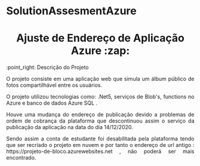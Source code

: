 # SolutionAssesmentAzure
<h1 align="center"> Ajuste de Endereço de Aplicação Azure :zap: </h1>
:point_right: Descrição do Projeto
<p align="justify"> O projeto consiste em uma aplicação web que simula um álbum público de fotos compartilhável entre os usuários.</p>
<p align="justify"> O projeto utilizou tecnologias como: .Net5, serviços de Blob's, functions no Azure e banco de dados Azure SQL .</p>
<p align="justify"> Houve uma mudança do endereço de publicação devido a problemas de ordem de cobrança da plataforma que descontinuou assim o serviço da publicação da aplicação na data do dia 14/12/2020.</p>
<p align="justify"> Sendo assim a conta de estudante foi desabilitada pela plataforma tendo que ser recriado o projeto em nuvem e por tanto o endereço de url antigo : https://projeto-de-bloco.azurewebsites.net , não poderá ser mais encontrado.</p>



